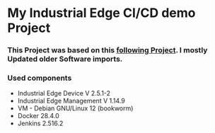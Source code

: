 # My Industrial Edge CI/CD demo Project
### This Project was based on this [following Project](https://github.com/industrial-edge/jenkins-cicd/tree/main). I mostly Updated older Software imports.

### Used components

- Industrial Edge Device V 2.5.1-2
- Industrial Edge Management V 1.14.9
- VM - Debian GNU/Linux 12 (bookworm)
- Docker 28.4.0
- Jenkins 2.516.2
